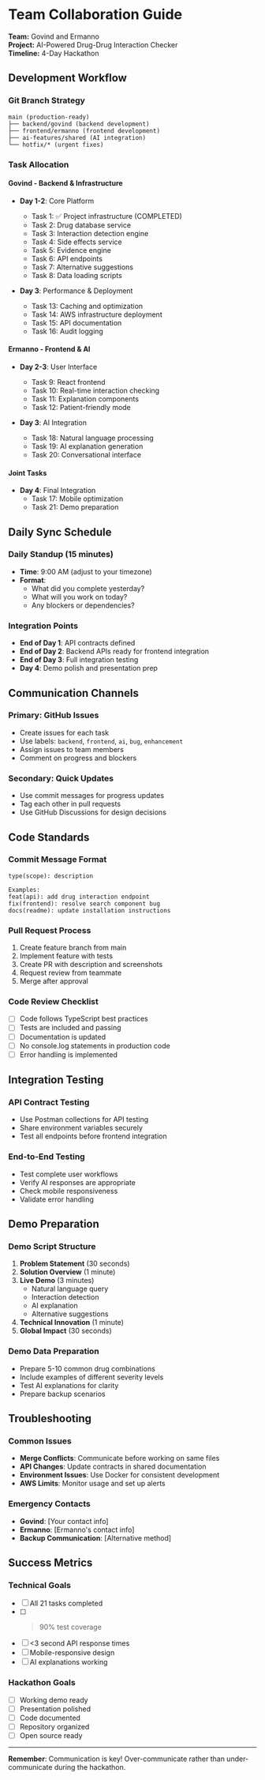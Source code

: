 # Team Collaboration Guide

**Team:** Govind and Ermanno  
**Project:** AI-Powered Drug-Drug Interaction Checker  
**Timeline:** 4-Day Hackathon  

## Development Workflow

### Git Branch Strategy
```
main (production-ready)
├── backend/govind (backend development)
├── frontend/ermanno (frontend development)
├── ai-features/shared (AI integration)
└── hotfix/* (urgent fixes)
```

### Task Allocation

#### Govind - Backend & Infrastructure
- **Day 1-2**: Core Platform
  - Task 1: ✅ Project infrastructure (COMPLETED)
  - Task 2: Drug database service
  - Task 3: Interaction detection engine
  - Task 4: Side effects service
  - Task 5: Evidence engine
  - Task 6: API endpoints
  - Task 7: Alternative suggestions
  - Task 8: Data loading scripts

- **Day 3**: Performance & Deployment
  - Task 13: Caching and optimization
  - Task 14: AWS infrastructure deployment
  - Task 15: API documentation
  - Task 16: Audit logging

#### Ermanno - Frontend & AI
- **Day 2-3**: User Interface
  - Task 9: React frontend
  - Task 10: Real-time interaction checking
  - Task 11: Explanation components
  - Task 12: Patient-friendly mode

- **Day 3**: AI Integration
  - Task 18: Natural language processing
  - Task 19: AI explanation generation
  - Task 20: Conversational interface

#### Joint Tasks
- **Day 4**: Final Integration
  - Task 17: Mobile optimization
  - Task 21: Demo preparation

## Daily Sync Schedule

### Daily Standup (15 minutes)
- **Time**: 9:00 AM (adjust to your timezone)
- **Format**: 
  - What did you complete yesterday?
  - What will you work on today?
  - Any blockers or dependencies?

### Integration Points
- **End of Day 1**: API contracts defined
- **End of Day 2**: Backend APIs ready for frontend integration
- **End of Day 3**: Full integration testing
- **Day 4**: Demo polish and presentation prep

## Communication Channels

### Primary: GitHub Issues
- Create issues for each task
- Use labels: `backend`, `frontend`, `ai`, `bug`, `enhancement`
- Assign issues to team members
- Comment on progress and blockers

### Secondary: Quick Updates
- Use commit messages for progress updates
- Tag each other in pull requests
- Use GitHub Discussions for design decisions

## Code Standards

### Commit Message Format
```
type(scope): description

Examples:
feat(api): add drug interaction endpoint
fix(frontend): resolve search component bug
docs(readme): update installation instructions
```

### Pull Request Process
1. Create feature branch from main
2. Implement feature with tests
3. Create PR with description and screenshots
4. Request review from teammate
5. Merge after approval

### Code Review Checklist
- [ ] Code follows TypeScript best practices
- [ ] Tests are included and passing
- [ ] Documentation is updated
- [ ] No console.log statements in production code
- [ ] Error handling is implemented

## Integration Testing

### API Contract Testing
- Use Postman collections for API testing
- Share environment variables securely
- Test all endpoints before frontend integration

### End-to-End Testing
- Test complete user workflows
- Verify AI responses are appropriate
- Check mobile responsiveness
- Validate error handling

## Demo Preparation

### Demo Script Structure
1. **Problem Statement** (30 seconds)
2. **Solution Overview** (1 minute)
3. **Live Demo** (3 minutes)
   - Natural language query
   - Interaction detection
   - AI explanation
   - Alternative suggestions
4. **Technical Innovation** (1 minute)
5. **Global Impact** (30 seconds)

### Demo Data Preparation
- Prepare 5-10 common drug combinations
- Include examples of different severity levels
- Test AI explanations for clarity
- Prepare backup scenarios

## Troubleshooting

### Common Issues
- **Merge Conflicts**: Communicate before working on same files
- **API Changes**: Update contracts in shared documentation
- **Environment Issues**: Use Docker for consistent development
- **AWS Limits**: Monitor usage and set up alerts

### Emergency Contacts
- **Govind**: [Your contact info]
- **Ermanno**: [Ermanno's contact info]
- **Backup Communication**: [Alternative method]

## Success Metrics

### Technical Goals
- [ ] All 21 tasks completed
- [ ] >90% test coverage
- [ ] <3 second API response times
- [ ] Mobile-responsive design
- [ ] AI explanations working

### Hackathon Goals
- [ ] Working demo ready
- [ ] Presentation polished
- [ ] Code documented
- [ ] Repository organized
- [ ] Open source ready

---

**Remember**: Communication is key! Over-communicate rather than under-communicate during the hackathon.